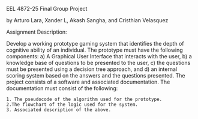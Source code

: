 EEL 4872-25 Final Group Project

by Arturo Lara, Xander L, Akash Sangha,  and Cristhian Velasquez

Assignment Description:

Develop a working prototype gaming system that identifies the depth of cognitive ability of an individual. The prototype must have the following components: a) A Graphical User Interface that interacts with the user, b) a knowledge base of questions to be presented to the user, c) the questions must be presented using a decision tree approach, and d) an internal scoring system based on the answers and the questions presented. The project consists of a software and associated documentation. The documentation must consist of the following:

    1. The pseudocode of the algorithm used for the prototype.
    2.The flowchart of the logic used for the system.
    3. Associated description of the above.